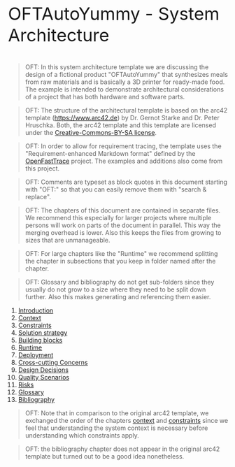 <p style="font-size: 40px;">OFTAutoYummy - System Architecture</p> 

> OFT: In this system architecture template we are discussing the design of a fictional product "OFTAutoYummy" that synthesizes meals from raw materials and is basically a 3D printer for ready-made food.
  The example is intended to demonstrate architectural considerations of a project that has both hardware and software parts.
  
> OFT: The structure of the architectural template is based on the arc42 template (https://www.arc42.de) by Dr. Gernot Starke and Dr. Peter Hruschka. Both, the arc42 template and this template are licensed under the [Creative-Commons-BY-SA license](../LICENSE).

> OFT: In order to allow for requirement tracing, the template uses the "Requirement-enhanced Markdown format" defined by the [OpenFastTrace](https://github.com/itsallcode/openfasttrace) project. The examples and additions also come from this project.
  
> OFT: Comments are typeset as block quotes in this document starting with "OFT:" so that you can easily remove them with "search & replace".  

> OFT: The chapters of this document are contained in separate files. We recommend this especially for larger projects where multiple persons will work on parts of the document in parallel. This way the merging overhead is lower. Also this keeps the files from growing to sizes that are unmanageable.

> OFT: For large chapters like the "Runtime" we recommend splitting the chapter in subsections that you keep in folder named after the chapter.

> OFT: Glossary and bibliography do not get sub-folders since they usually do not grow to a size where they need to be split down further. Also this makes generating and referencing them easier. 

1. [Introduction](introduction.md)
2. [Context](context.md)
3. [Constraints](constraints.md)
4. [Solution strategy](solution_strategy.md)
5. [Building blocks](building_blocks.md)
6. [Runtime](runtime.md)
7. [Deployment](deployment.md)
8. [Cross-cutting Concerns](concerns.md)
9. [Design Decisions](design_decisions.md)
10. [Quality Scenarios](quality_scenarios.md)
11. [Risks](risks.md)
12. [Glossary](glossary.md)
13. [Bibliography](bibliography.md)

> OFT: Note that in comparison to the original arc42 template, we exchanged the order of the chapters [context](context.md) and [constraints](constraints.md) since we feel that understanding the system context is necessary before understanding which constraints apply.

> OFT: the bibliography chapter does not appear in the original arc42 template but turned out to be a good idea nonetheless.
